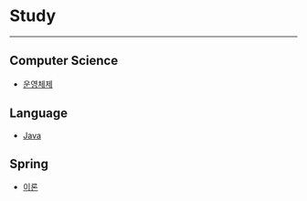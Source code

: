 # Study
-------------------
## Computer Science
* [운영체제](https://github.com/y2sec/Study/blob/main/Computer%20Science/OS.md)

## Language
* [Java](https://github.com/y2sec/Study/blob/main/Language/java.md)

## Spring
* [이론](https://github.com/y2sec/Study/blob/main/Spring/theory.md)
